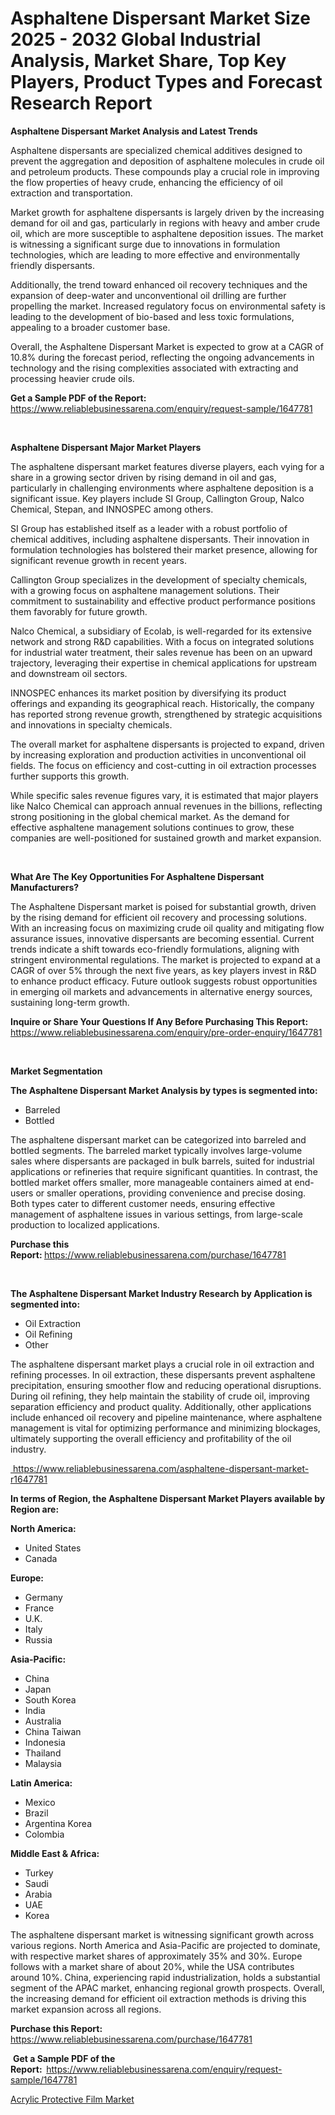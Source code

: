 <p><h1>Asphaltene Dispersant Market Size 2025 - 2032 Global Industrial Analysis, Market Share, Top Key Players, Product Types and Forecast Research Report</h1></p><p><strong>Asphaltene Dispersant Market Analysis and Latest Trends</strong></p>
<p><p>Asphaltene dispersants are specialized chemical additives designed to prevent the aggregation and deposition of asphaltene molecules in crude oil and petroleum products. These compounds play a crucial role in improving the flow properties of heavy crude, enhancing the efficiency of oil extraction and transportation. </p><p>Market growth for asphaltene dispersants is largely driven by the increasing demand for oil and gas, particularly in regions with heavy and amber crude oil, which are more susceptible to asphaltene deposition issues. The market is witnessing a significant surge due to innovations in formulation technologies, which are leading to more effective and environmentally friendly dispersants. </p><p>Additionally, the trend toward enhanced oil recovery techniques and the expansion of deep-water and unconventional oil drilling are further propelling the market. Increased regulatory focus on environmental safety is leading to the development of bio-based and less toxic formulations, appealing to a broader customer base. </p><p>Overall, the Asphaltene Dispersant Market is expected to grow at a CAGR of 10.8% during the forecast period, reflecting the ongoing advancements in technology and the rising complexities associated with extracting and processing heavier crude oils.</p></p>
<p><strong>Get a Sample PDF of the Report:&nbsp;</strong> <a href="https://www.reliablebusinessarena.com/enquiry/request-sample/1647781?utm_campaign=3014&utm_medium=2&utm_source=Github&utm_content=ia&utm_term=02042025&utm_id=asphaltene-dispersant">https://www.reliablebusinessarena.com/enquiry/request-sample/1647781</a></p>
<p>&nbsp;</p>
<p><strong>Asphaltene Dispersant Major Market Players</strong></p>
<p><p>The asphaltene dispersant market features diverse players, each vying for a share in a growing sector driven by rising demand in oil and gas, particularly in challenging environments where asphaltene deposition is a significant issue. Key players include SI Group, Callington Group, Nalco Chemical, Stepan, and INNOSPEC among others.</p><p>SI Group has established itself as a leader with a robust portfolio of chemical additives, including asphaltene dispersants. Their innovation in formulation technologies has bolstered their market presence, allowing for significant revenue growth in recent years.</p><p>Callington Group specializes in the development of specialty chemicals, with a growing focus on asphaltene management solutions. Their commitment to sustainability and effective product performance positions them favorably for future growth.</p><p>Nalco Chemical, a subsidiary of Ecolab, is well-regarded for its extensive network and strong R&D capabilities. With a focus on integrated solutions for industrial water treatment, their sales revenue has been on an upward trajectory, leveraging their expertise in chemical applications for upstream and downstream oil sectors.</p><p>INNOSPEC enhances its market position by diversifying its product offerings and expanding its geographical reach. Historically, the company has reported strong revenue growth, strengthened by strategic acquisitions and innovations in specialty chemicals.</p><p>The overall market for asphaltene dispersants is projected to expand, driven by increasing exploration and production activities in unconventional oil fields. The focus on efficiency and cost-cutting in oil extraction processes further supports this growth.</p><p>While specific sales revenue figures vary, it is estimated that major players like Nalco Chemical can approach annual revenues in the billions, reflecting strong positioning in the global chemical market. As the demand for effective asphaltene management solutions continues to grow, these companies are well-positioned for sustained growth and market expansion.</p></p>
<p>&nbsp;</p>
<p><strong>What Are The Key Opportunities For Asphaltene Dispersant Manufacturers?</strong></p>
<p><p>The Asphaltene Dispersant market is poised for substantial growth, driven by the rising demand for efficient oil recovery and processing solutions. With an increasing focus on maximizing crude oil quality and mitigating flow assurance issues, innovative dispersants are becoming essential. Current trends indicate a shift towards eco-friendly formulations, aligning with stringent environmental regulations. The market is projected to expand at a CAGR of over 5% through the next five years, as key players invest in R&D to enhance product efficacy. Future outlook suggests robust opportunities in emerging oil markets and advancements in alternative energy sources, sustaining long-term growth.</p></p>
<p><strong>Inquire or Share Your Questions If Any Before Purchasing This Report:</strong> <a href="https://www.reliablebusinessarena.com/enquiry/pre-order-enquiry/1647781?utm_campaign=3014&utm_medium=2&utm_source=Github&utm_content=ia&utm_term=02042025&utm_id=asphaltene-dispersant">https://www.reliablebusinessarena.com/enquiry/pre-order-enquiry/1647781</a></p>
<p>&nbsp;</p>
<p><strong>Market Segmentation</strong></p>
<p><strong>The Asphaltene Dispersant Market Analysis by types is segmented into:</strong></p>
<p><ul><li>Barreled</li><li>Bottled</li></ul></p>
<p><p>The asphaltene dispersant market can be categorized into barreled and bottled segments. The barreled market typically involves large-volume sales where dispersants are packaged in bulk barrels, suited for industrial applications or refineries that require significant quantities. In contrast, the bottled market offers smaller, more manageable containers aimed at end-users or smaller operations, providing convenience and precise dosing. Both types cater to different customer needs, ensuring effective management of asphaltene issues in various settings, from large-scale production to localized applications.</p></p>
<p><strong>Purchase this Report:&nbsp;</strong><a href="https://www.reliablebusinessarena.com/purchase/1647781?utm_campaign=3014&utm_medium=2&utm_source=Github&utm_content=ia&utm_term=02042025&utm_id=asphaltene-dispersant">https://www.reliablebusinessarena.com/purchase/1647781</a></p>
<p>&nbsp;</p>
<p><strong>The Asphaltene Dispersant Market Industry Research by Application is segmented into:</strong></p>
<p><ul><li>Oil Extraction</li><li>Oil Refining</li><li>Other</li></ul></p>
<p><p>The asphaltene dispersant market plays a crucial role in oil extraction and refining processes. In oil extraction, these dispersants prevent asphaltene precipitation, ensuring smoother flow and reducing operational disruptions. During oil refining, they help maintain the stability of crude oil, improving separation efficiency and product quality. Additionally, other applications include enhanced oil recovery and pipeline maintenance, where asphaltene management is vital for optimizing performance and minimizing blockages, ultimately supporting the overall efficiency and profitability of the oil industry.</p></p>
<p><a href="https://www.reliablebusinessarena.com/asphaltene-dispersant-market-r1647781?utm_campaign=3014&utm_medium=2&utm_source=Github&utm_content=ia&utm_term=02042025&utm_id=asphaltene-dispersant">&nbsp;https://www.reliablebusinessarena.com/asphaltene-dispersant-market-r1647781</a></p>
<p><strong>In terms of Region, the Asphaltene Dispersant Market Players available by Region are:</strong></p>
<p>
    <p> <strong> North America: </strong>
        <ul>
            <li>United States</li>
            <li>Canada</li>
        </ul>
        </p> 
    <p> <strong> Europe: </strong>
        <ul>
            <li>Germany</li>
            <li>France</li>
            <li>U.K.</li>
            <li>Italy</li>
            <li>Russia</li>
        </ul>
        </p> 
    <p> <strong> Asia-Pacific: </strong>
        <ul>
            <li>China</li>
            <li>Japan</li>
            <li>South Korea</li>
            <li>India</li>
            <li>Australia</li>
            <li>China Taiwan</li>
            <li>Indonesia</li>
            <li>Thailand</li>
            <li>Malaysia</li>
        </ul>
        </p> 
    <p> <strong> Latin America: </strong>
        <ul>
            <li>Mexico</li>
            <li>Brazil</li>
            <li>Argentina Korea</li>
            <li>Colombia</li>
        </ul>
        </p> 
    <p> <strong> Middle East & Africa: </strong>
        <ul>
            <li>Turkey</li>
            <li>Saudi</li>
            <li>Arabia</li>
            <li>UAE</li>
            <li>Korea</li>
        </ul>
    </p>
    </p>
<p><p>The asphaltene dispersant market is witnessing significant growth across various regions. North America and Asia-Pacific are projected to dominate, with respective market shares of approximately 35% and 30%. Europe follows with a market share of about 20%, while the USA contributes around 10%. China, experiencing rapid industrialization, holds a substantial segment of the APAC market, enhancing regional growth prospects. Overall, the increasing demand for efficient oil extraction methods is driving this market expansion across all regions.</p></p>
<p><strong>Purchase this Report: </strong><a href="https://www.reliablebusinessarena.com/purchase/1647781?utm_campaign=3014&utm_medium=2&utm_source=Github&utm_content=ia&utm_term=02042025&utm_id=asphaltene-dispersant">https://www.reliablebusinessarena.com/purchase/1647781</a></p>
<p>&nbsp;<strong>Get a Sample PDF of the Report:&nbsp;&nbsp;</strong><a href="https://www.reliablebusinessarena.com/enquiry/request-sample/1647781?utm_campaign=3014&utm_medium=2&utm_source=Github&utm_content=ia&utm_term=02042025&utm_id=asphaltene-dispersant">https://www.reliablebusinessarena.com/enquiry/request-sample/1647781</a></p>
<p><strong></strong></p>
<p><p><a href="https://github.com/saaindosya/Market-Research-Report-List-1/blob/main/acrylic-protective-film-market.md?utm_campaign=3014&utm_medium=2&utm_source=Github&utm_content=ia&utm_term=02042025&utm_id=asphaltene-dispersant">Acrylic Protective Film Market</a></p></p>
